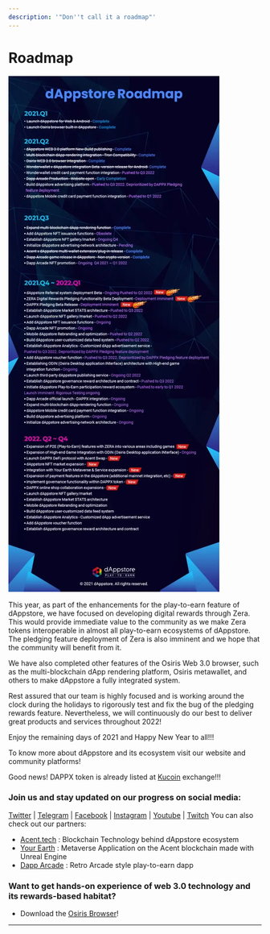 ```yaml
---
description: '"Don''t call it a roadmap"'
---
```


# Roadmap

![](.gitbook/assets/roadmap_2021-2022.webp)


This year, as part of the enhancements for the play-to-earn feature of dAppstore, we have focused on developing digital rewards through Zera. This would provide immediate value to the community as we make Zera tokens interoperable in almost all play-to-earn ecosystems of dAppstore. The pledging feature deployment of Zera is also imminent and we hope that the community will benefit from it.

We have also completed other features of the Osiris Web 3.0 browser, such as the multi-blockchain dApp rendering platform, Osiris metawallet, and others to make dAppstore a fully integrated system.

Rest assured that our team is highly focused and is working around the clock during the holidays to rigorously test and fix the bug of the pledging rewards feature. Nevertheless, we will continuously do our best to deliver great products and services throughout 2022!

Enjoy the remaining days of 2021 and Happy New Year to all!!!

To know more about dAppstore and its ecosystem visit our website and community platforms!

Good news! DAPPX token is already listed at [Kucoin](https://www.kucoin.com/ko/trade/DAPPX-USDT) exchange!!!

### Join us and stay updated on our progress on social media:
[Twitter](https://twitter.com/d_appstore) | [Telegram](https://t.me/dAppstoreOfficial) | [Facebook](https://www.facebook.com/dAppstoreUniverse) | [Instagram](https://www.instagram.com/dappstore_official/) | [Youtube](https://www.youtube.com/channel/UCiUTNVa9IXRy7j5cIi-QYxA) | [Twitch](https://www.twitch.tv/dappstore)
You can also check out our partners:
* [Acent.tech](https://acent.tech/) : Blockchain Technology behind dAppstore ecosystem
* [Your Earth](https://yourearth.io/) : Metaverse Application on the Acent blockchain made with Unreal Engine
* [Dapp Arcade](https://dapparcade.io/) : Retro Arcade style play-to-earn dapp

### Want to get hands-on experience of web 3.0 technology and its rewards-based habitat?
* Download the [Osiris Browser](https://acent.tech/)!

***

<!-- 
_Updated on October 11, 2022_

### Finally, it's a roadmap not a to-do list.

Crypto moves fast, and we move fast too.

Pivoting is a way of life.

That means that we don’t publicly commit to specific timelines, so we can organize our development priorities based on market changes and developer resources.

![](<.gitbook/assets/2022 Q4.png>)

{% hint style="info" %}
Due to considerations of security and confidentiality, some items are not included in the ‘Cooking In’ section.
{% endhint %}

### Ongoing/Recurring

* Regular new Farms and Syrup Pools&#x20;
* Farm Auctions\
  [Recently upgraded to a new format](https://medium.com/pancakeswap/reinventing-recipe-new-updates-to-pancakeswap-farm-auctions-2ade3a0283b3?source=collection\_home---4------3-----------------------)
* UI/UX, Bug Fixes, Product Upgrades

### Cooking in Q4

* Multichain\
  AcentSwap is expanding to more blockchains
* Trading Product Upgrade
  * New swap router to improve capital efficiency and trading experience
  * Market-maker integration

### Done

#### Trade

* Stablecoin Swap
* Zap - Provide liquidity in one click
* Perpetual Trading
* Limit Orders
* Charts & other trading features on-site
* Migration to Exchange V2 (exchange, liquidity, farms)
* Pancake Bridge
* Token Risks Scanning
* Multichain Swap & Liquidity

#### Earn

* ADE Staking
  * Fixed-term Staking
  * ADE Side Pool - Flexible ADE staking on the side of locked staking
* Fixed-Term Staking Benefits&#x20;
  * vADE, weighted voting power
  * bADE, farm yield booster
  * Events with well-known projects
* Farms
* Crosschain Farming
* Syrup Pools
* Syrup Pool Farm Boosts
* Auto-compounding ADE-ADE Syrup Pool
* APR/APY Calculator v3
* Harvest all function

#### Win

* Lottery v2
* Prediction v0.2\
  Duo currency with ACE and ADE\
  with Chainlink Price Chart and Chainlink Keepers
* Team Battle (Trading Comps as a Service)
* Pottery\
  Lottery by staking\
  New Pottery cohort every month

#### Site Upgrades / ADE / Other Products

* Mobile-first navigation & site overhaul
* Analytics: Info site
* PCS Mini-Program in Acent App
 -->
